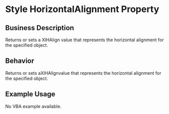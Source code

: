 # Style HorizontalAlignment Property

## Business Description
Returns or sets a XlHAlign value that represents the horizontal alignment for the specified object.

## Behavior
Returns or sets aXlHAlignvalue that represents the horizontal alignment for the specified object.

## Example Usage
No VBA example available.